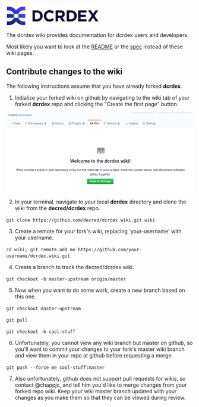<img src="images/logo_wide_v1.svg" width="250">

The dcrdex wiki provides documentation for dcrdex users and developers. 

Most likely you want to look at the [README](https://github.com/decred/dcrdex/blob/master/README.md) or the [spec](https://github.com/decred/dcrdex/blob/master/spec/README.mediawiki) instead of these wiki pages.

## Contribute changes to the wiki

The following instructions assume that you have already forked **dcrdex**.

1. Initialize your forked wiki on github by navigating to the wiki tab of your forked **dcrdex** repo and clicking the "Create the first page" button.

<img src="images/wiki-creation.png" width="700">

2. In your terminal, navigate to your local **dcrdex** directory and clone the wiki from the **decred/dcrdex** repo.

`git clone https://github.com/decred/dcrdex.wiki.git wiki`

3. Create a remote for your fork's wiki, replacing 'your-username' with your username.

`cd wiki; git remote add me https://github.com/your-username/dcrdex.wiki.git`

4. Create a branch to track the decred/dcrdex wiki.

`git checkout -b master-upstream origin/master`

5. Now when you want to do some work, create a new branch based on this one.

`git checkout master-upstream`

`git pull`

`git checkout -b cool-stuff`

6. Unfortunately, you cannot view any wiki branch but master on github, so you'll want to commit your changes to your fork's master wiki branch and view them in your repo at github before requesting a merge.

`git push --force me cool-stuff:master`

7. Also unfortunately, github does not support pull requests for wikis, so contact @chappjc, and tell him you'd like to merge changes from your forked repo wiki. Keep your wiki master branch updated with your changes as you make them so that they can be viewed during review.

